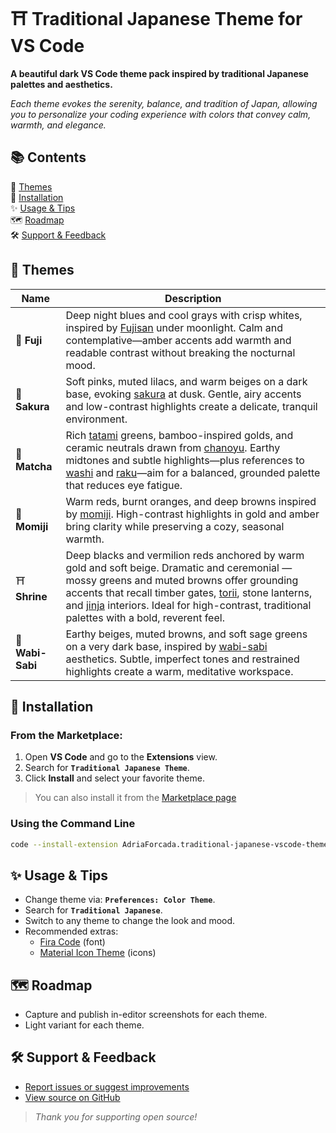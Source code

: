 # ⛩️ Traditional Japanese Theme for VS Code

**A beautiful dark VS Code theme pack inspired by traditional Japanese palettes and aesthetics.**

_Each theme evokes the serenity, balance, and tradition of Japan, allowing you to personalize your coding experience with colors that convey calm, warmth, and elegance._

## 📚 Contents

🎨 [Themes](#-themes)<br/>
🚀 [Installation](#-installation)<br/>
✨ [Usage & Tips](#-usage--tips)<br/>
🗺️ [Roadmap](#roadmap)<br/>
🛠️ [Support & Feedback](#support-and-feedback)<br/>

## 🎨 Themes

| Name             | Description                                                                                                                                                                                                                                                                                                                                                                                                                                                                                                                                                                                                                     |
| ---------------- | ------------------------------------------------------------------------------------------------------------------------------------------------------------------------------------------------------------------------------------------------------------------------------------------------------------------------------------------------------------------------------------------------------------------------------------------------------------------------------------------------------------------------------------------------------------------------------------------------------------------------------- |
| 🗻 **Fuji**      | Deep night blues and cool grays with crisp whites, inspired by <a href="https://en.wikipedia.org/wiki/Mount_Fuji" target="_blank" rel="noopener noreferrer">Fujisan</a> under moonlight. Calm and contemplative—amber accents add warmth and readable contrast without breaking the nocturnal mood.                                                                                                                                                                                                                                                                                                                             |
| 🌸 **Sakura**    | Soft pinks, muted lilacs, and warm beiges on a dark base, evoking <a href="https://en.wikipedia.org/wiki/Sakura" target="_blank" rel="noopener noreferrer">sakura</a> at dusk. Gentle, airy accents and low-contrast highlights create a delicate, tranquil environment.                                                                                                                                                                                                                                                                                                                                                        |
| 🍵 **Matcha**    | Rich <a href="https://en.wikipedia.org/wiki/Tatami" target="_blank" rel="noopener noreferrer">tatami</a> greens, bamboo-inspired golds, and ceramic neutrals drawn from <a href="https://en.wikipedia.org/wiki/Japanese_tea_ceremony" target="_blank" rel="noopener noreferrer">chanoyu</a>. Earthy midtones and subtle highlights—plus references to <a href="https://en.wikipedia.org/wiki/Washi" target="_blank" rel="noopener noreferrer">washi</a> and <a href="https://en.wikipedia.org/wiki/Raku_ware" target="_blank" rel="noopener noreferrer">raku</a>—aim for a balanced, grounded palette that reduces eye fatigue. |
| 🍁 **Momiji**    | Warm reds, burnt oranges, and deep browns inspired by <a href="https://en.wikipedia.org/wiki/Momiji" target="_blank" rel="noopener noreferrer">momiji</a>. High-contrast highlights in gold and amber bring clarity while preserving a cozy, seasonal warmth.                                                                                                                                                                                                                                                                                                                                                                   |
| ⛩️ **Shrine**    | Deep blacks and vermilion reds anchored by warm gold and soft beige. Dramatic and ceremonial — mossy greens and muted browns offer grounding accents that recall timber gates, <a href="https://en.wikipedia.org/wiki/Torii" target="_blank" rel="noopener noreferrer">torii</a>, stone lanterns, and <a href="https://en.wikipedia.org/wiki/Shinto_shrine" target="_blank" rel="noopener noreferrer">jinja</a> interiors. Ideal for high-contrast, traditional palettes with a bold, reverent feel.                                                                                                                            |
| 🎍 **Wabi-Sabi** | Earthy beiges, muted browns, and soft sage greens on a very dark base, inspired by <a href="https://en.wikipedia.org/wiki/Wabi-sabi" target="_blank" rel="noopener noreferrer">wabi-sabi</a> aesthetics. Subtle, imperfect tones and restrained highlights create a warm, meditative workspace.                                                                                                                                                                                                                                                                                                                                 |

## 🚀 Installation

### From the Marketplace:

1. Open **VS Code** and go to the **Extensions** view.
2. Search for **`Traditional Japanese Theme`**.
3. Click **Install** and select your favorite theme.

> You can also install it from the <a href="https://marketplace.visualstudio.com/items?itemName=AdriaForcada.traditional-japanese-vscode-theme" target="_blank" rel="noopener noreferrer">Marketplace page</a>

### Using the Command Line

```zsh
code --install-extension AdriaForcada.traditional-japanese-vscode-theme
```

## ✨ Usage & Tips

- Change theme via: **`Preferences: Color Theme`**.
- Search for **`Traditional Japanese`**.
- Switch to any theme to change the look and mood.
- Recommended extras:
  - <a href="https://github.com/tonsky/FiraCode" target="_blank" rel="noopener noreferrer">Fira Code</a> (font)
  - <a href="https://marketplace.visualstudio.com/items?itemName=PKief.material-icon-theme" target="_blank" rel="noopener noreferrer">Material Icon Theme</a> (icons)

<a id="roadmap"></a>

## 🗺️ Roadmap

- Capture and publish in-editor screenshots for each theme.
- Light variant for each theme.

<a id="support-and-feedback"></a>

## 🛠️ Support & Feedback

- <a href="https://github.com/aforcada/traditional-japanese-vscode-theme/issues" target="_blank" rel="noopener noreferrer">Report issues or suggest improvements</a>
- <a href="https://github.com/aforcada/traditional-japanese-vscode-theme" target="_blank" rel="noopener noreferrer">View source on GitHub</a>

> _Thank you for supporting open source!_
